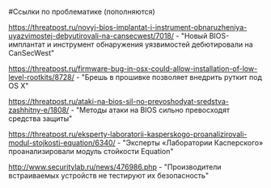 #Ссылки по проблематике
(пополняются)

https://threatpost.ru/novyj-bios-implantat-i-instrument-obnaruzheniya-uyazvimostej-debyutirovali-na-cansecwest/7018/ - "Новый BIOS-имплантат и инструмент обнаружения уязвимостей дебютировали на CanSecWest"

https://threatpost.ru/firmware-bug-in-osx-could-allow-installation-of-low-level-rootkits/8728/ - "Брешь в прошивке позволяет внедрить руткит под OS X"

https://threatpost.ru/ataki-na-bios-sil-no-prevoshodyat-sredstva-zashhitny-e/1808/ - "Методы атаки на BIOS сильно превосходят средства защиты"

https://threatpost.ru/eksperty-laboratorii-kasperskogo-proanalizirovali-modul-stojkosti-equation/6340/ - "Эксперты «Лаборатории Касперского» проанализировали модуль стойкости Equation"

http://www.securitylab.ru/news/476986.php - "Производители встраиваемых устройств не тестируют их безопасность"
